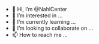 - 👋 Hi, I’m @NahlCenter
- 👀 I’m interested in ...
- 🌱 I’m currently learning ...
- 💞️ I’m looking to collaborate on ...
- 📫 How to reach me ...

<!---
NahlCenter/NahlCenter is a ✨ special ✨ repository because its `README.md` (this file) appears on your GitHub profile.
You can click the Preview link to take a look at your changes.
--->
